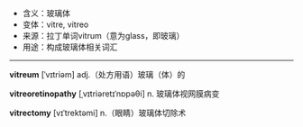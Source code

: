 - <span class="definition">含义：玻璃体</span>
- <span class="definition">变体：vitre, vitreo </span>
- <span class="definition">来源：拉丁单词vitrum（意为glass，即玻璃）</span>
- <span class="definition">用途：构成玻璃体相关词汇</span>

---

<span class="vocabulary">**vitreum**</span> [ˈvɪtriəm] adj.（处方用语）玻璃（体）的

<span class="vocabulary">**vitreoretinopathy**</span> [ˌvɪtriəretɪˈnɒpəθi] n. 玻璃体视网膜病变

<span class="vocabulary">**vitrectomy**</span> [vɪˈtrektəmi] n.（眼睛）玻璃体切除术
